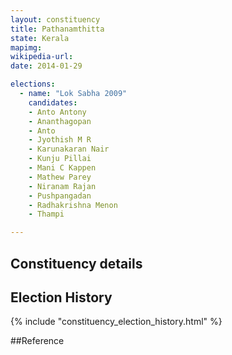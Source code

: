 ```yaml
---
layout: constituency
title: Pathanamthitta
state: Kerala
mapimg: 
wikipedia-url: 
date: 2014-01-29

elections: 
  - name: "Lok Sabha 2009"
    candidates: 
    - Anto Antony 
    - Ananthagopan 
    - Anto 
    - Jyothish M R 
    - Karunakaran Nair 
    - Kunju Pillai 
    - Mani C Kappen 
    - Mathew Parey 
    - Niranam Rajan 
    - Pushpangadan 
    - Radhakrishna Menon 
    - Thampi 

---
```

## Constituency details


## Election History
{% include "constituency_election_history.html" %}

##Reference
